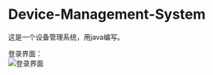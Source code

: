 # Device-Management-System
这是一个设备管理系统，用java编写。

登录界面：<br />
![登录界面](http://7xs8z2.com1.z0.glb.clouddn.com/2016-04-27%2011%3A02%3A22%E5%B1%8F%E5%B9%95%E6%88%AA%E5%9B%BE.png)
